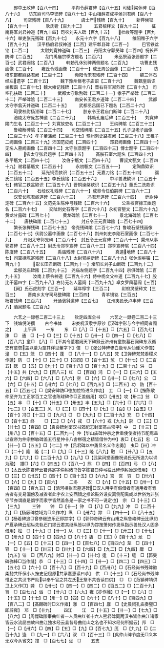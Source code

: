 <!-- { "loadSidebar": true } -->
　　郎中王政碑【百八十四】　　　平舆令薛君碑【百八十五】司徒梁休碑【百八十六】　　防东尉司马李徳碑【百八十七】中山相薛君成平侯刘君碑【百八十八】
　　司空残碑【百八十九】　　　　虞士严残碑【百九十】
　　新莽候钲【百九十一】　　　　耿氏镫【百九十二】
　　五君桮柈文【百九十三】　　　征南将军刘君神道【百九十四】司农刘夫人碑【百九十五】　　杜峻等题字【百九十六】举吏张元残碑【百九十七】　　永元十六字【百九十八】
　　雒阳稚子六字【百九十九】　　汉平杨府君叔神道【二百】建平郫县碑【二百一】　　　巴官铁盆铭【二百二】
　　太尉刘寛神道碑【二百三】　丹阳太守郭旻碑【二百四】祝长严防碑【二百五】
　　龙门禹庙宗季方题名【二百六】
　　米巫祭酒张晋题字【二百七】武君阙铭【二百八】
　　韩勅孔休别碑两侧题名【二百九】
　　功曹史残画像【二百十】　　雍丘令残画像【二百十一】成王周公画像【二百十二】
　　防稽东部都尉路君阙【二百十三】
　　频阳令宋君残碑【二百十四】
　　魏三体石经左遗字【二百十五】
　　魏下豫州脩老子庙诏【二百十六】
　　魏甄皇后识坐板函【二百十七】魏大飨记残碑【二百十八】晋右将军郑烈碑【二百十九】　司空孔扶碑【二百二十】
　　武都太守耿勲碑【二百二十一】孝子严举碑【二百二十二】严举碑隂【二百二十三】
　　南安长王君乡道碑【二百二十四】
　　武都太守李翕天井道碑【二百二十五】
　　武都丞吕国已下题名【二百二十六】
　　司隶校尉杨淮碑【二百二十七】
　　胶东令王君庙门断碑【二百二十八】
　　涪陵太守厐厷神道【二百二十九】
　　韩勅孔庙后碑【二百三十】　　刘寛碑隂门生名【二百三十一】刘寛故吏名【二百三十二】　　王纯碑隂【二百三十三】
　　鲁峻断碑隂【二百三十四】　　司空残碑隂【二百三十五】孔子见老子画像【二百三十六】孝子董蒲阙【二百三十七】豫州刺史路君阙【二百三十八】王稚子二阙画像【二百三十九】沛国范皮阙【二百四十】　　　邓君阙画像【二百四十一】无名人墓阙画像【二百四十二】太守张景题字【二百四十三】慱士题字【二百四十四】
　　农太守张君题字【二百四十五】
　　髙朕石室六题名【二百四十六】永平甎文【二百四十七】
　　汝伯宁甎文【二百四十八】　　曹叔文甎文【二百四十九】谢君墓甎文【二百五十】　　　永初甎文【二百五十一】
　　定陶鼎欵识【二百五十二】　　延光铜壶款识【二百五十三】元嘉刀铭【二百五十四】　　　骝氏二镜铭【二百五十五】李氏镜铭【二百五十六】　　　中平兽洗欵识【二百五十七】脩官二铁盆欵识【二百五十八】晋铜澡槃欵识【二百五十九】董氏二洗款识【二百六十】　　石经仪礼残碑【二百六十一】成皋令任伯嗣碑【二百六十二】
　　汉安长陈君阁道碑【二百六十三】
　　冯君开道碑【二百六十四】　　廷尉仲定碑【二百六十五】文范先生陈仲弓残碑【二百六十六】
　　公乘校官掾王幽题名【二百六十七】
　　交阯刺史石等字【二百六十八】永初官墼文【二百六十九】黄龙甘露碑【二百七十】　　　黄龙碑隂【二百七十一】
　　景北海碑隂【二百七十二】　　唐扶碑隂【二百七十三】
　　封丘令王元賔碑隂【二百七十四】
　　繁长张禅残碑【二百七十五】　帝尧残碑隂【二百七十六】鲁峻石壁残画像【二百七十七】伏尉公墓中画像【二百七十八】荆州刺史李刚石室画像【二百七十九】
　　丹阳太守郭旻碑【二百八十】　封丘令王元賔碑【二百八十一】冀州从事郭君碑【二百八十二】尉氏令郑季宣碑【二百八十三】郑季宣碑隂【二百八十四】　　陈度碑【二百八十五】
　　禹庙残碑【二百八十六】　　　真道地碑【二百八十七】司空掾陈寔残碑【二百八十八】太尉郭禧断碑【二百八十九】张休涘崕铭【二百九十】　　　彰长田君断碑【二百九十一】堵阳长刘子山断碑【二百九十二】
　　孟郁尧庙碑隂【二百九十三】　尧庙左侧题字【二百九十四】宗俱碑隂【二百九十五】　　　汝南上蔡令神道【二百九十六】侍中杨文父神道【二百九十七】殷比干墓四字【二百九十八】右侍无名人墓阙【二百九十九】卓女罗凤墓阙【三百】
　　【阙】氏石虎刻字【三百一】　　延年椁字【三百二】
　　尉府灵壁砖文【三百三】
　　晋南乡太守司马整碑隂【三百四】
　　青羊镜铭【三百五】　　　　杨君残碑【三百六】
　　开通褒斜道碑【三百七】　　江州夷邑长卢丰碑【三百八】酒泉题名【三百九】

　　六艺之一録卷二百二十三上
　　钦定四库全书
　　六艺之一録卷二百二十三下　钱塘倪涛撰
　　古今书体
　　宋娄机汉隶字原钞【汉碑字形与今字相同者阙之】
　　上平声
　　一东
　　东　□【八】□【十五】□【六五】□【百九七】涷　□　通　□【一】□【三】□【十五】□【卅一】□【四一】□【七八】□【百八六】童□　【八】□【不其令蕫君阙天下碑録云济州有童恢墓石阙碑东汉循吏有童恢盖以蕫为童其详见董字下】僮　□【张公神碑骖白鹿兮从仙偅义作僮】　潼　□【五】笼　□【四十】蓬　□【八十一】□【八五】梵【卫弹碑梵梵黍稷义作蓬】防　□【十】□【三十】□【四四】□【百十五】葱　□【卄七】□【二百五】聦　□【五】□【九十】□【百十八】□【百十九】□【二百十九】洪　□【十五】共【六九】□【百八三】红　□【百四】鸿　□【一】□【三六】□【五六】□【六四】□【六八】□【八六】空　□【六】□【卅一】□【七八】公　□【六】□【卄五】□【卅六】□【七八】□【百九五】□【二百五】功　防【百十五】□【百五七】□【樊安碑防□徳加位特进义作功】　工　□【一】□【按陈敬仲至齐为工正掌百工之官也陈球碑作□正盖借用】攻□【卅五】攻【卅二】翁　□【五】丰　□【十】□【卄五】□【卅五】丰【五九】□【六十】□【六六】□【七二】□【百五二】风　□【二】□【四十】□【七】□【百】□【百五】□【百十】冯□【十三】□【九六】□　□【九九】□【二百十九】充　□【十四】□【百十五】终
　　□【二】□【六】戎　□【六十】戎【九九】崇　□【三】□【卄七】□【百四】□【袁良碑勉崈汉书郊祀志封崈髙古崇字】中　□【卄三】□【卅八】□【百十五】□【二百九一】仲【华山庙碑仲宗之世重使使者持节祀焉盖以宣帝为仲宗栁敏碑盖五行星仲卄八舎栁宿之精皆借仲为中】衷□【七五】忠　□【卄一】□【五五】□【七二】中【吕君碑以中勇显名义作忠勇】　虫□【卅】冲　□【二十】隆　隆【二】□【九】□【十三】隆【八九】融　□【卄八】□【五九】□【六九】□【二百十九】□【九八】□【武梁祠堂画像祝诵氏无所造为以诵为融】　雄□【六】□【四五】□【百八一】熊　□【四】□【百四】弓　□【八】□【太丘长陈君碑云君讳寔字仲躬诸书皆字陈君曰仲弓独此碑作躬殆是借用】　□　□【三】□【卅五】□【四十】□【百十五】□【六九】宫　宫　穷　□【卅六】□【六】□【九】□【百六】
　　二冬
　　农　□【六】□【十五】□【卅一】□【百四】□【百九五】□【清河相张君墓道碑□汉人用字有假借者有通用者有竒古者有变易偏傍及减省者此字农上安西顔之推论鼓外设皮离侧配禹咸以世俗为非张守节亦谓直是譌字而隶字皆然盖各是一家之书不可一说定也】　宗　□【十三】□【三九】
　　三钟
　　钟　□【卄一】钟　□【八】□【九九】冲　□【二百十九】□【杨厥碑益域为□义作冲】纵　□【卅六】踪　□【四十一】□【八十五】□【杨着碑追□曾参继迹乐正即踪字】□【郭仲竒碑云有山甫之纵鲁峻碑云比纵豹产夏承碑云绍纵先轨石门颂云君其继纵皆以纵为踪按萧何传发纵指示兽处汉人固多借用】松　□【十九】□【卄一】从　□【三】□【十一】□【廾三】□【卄七】□【卅九】□【四十】□【四九】□【八十】蠭　□【五】【百十九】龙　□【一】□【五】□【十三】□【四一】□【百七八】□【百四六】茏　□【四十】容　□【卄一】□【卅三】□【卅九】□【六四】□【九二】□【九四】庸　□【九五】镕　□【百八九】封□【卄一】□【卄七】逢　□【十三】缝　□【郭旻碑弥綘□当作缝】恭　□【十三】□【十四】□【卄一】□【四二】□【四三】□【五七】□【六十】□【百十八】□【百十九】□【百卅八】□【石经尚书残碑徽柔懿共怀保小人按史记屈原共承嘉恵读曰恭】　供　□【十三】□【石经尚书残碑惟正之共汉书严助以奉千官之共左氏王祭不共皆读曰供】　□　□【范镇碑靖供卫上义作□】龚　□【卅七】□【四一】□【四二】□【百五二】□【二百十九】胷　□【百七九】讻　□【卄六】□【六九】雍【亦作雝】□【一】□【六】□【十五】□【十七】□【卅一】□【四】□【六十】□【八十】□【百四九】□【百八二】□【髙頥碑时□义作雍】灉　□【百四七】廱　□【史晨祠孔庙奏璧□即辟雍】　邛　□【卄九】
　　四江
　　江　□【十五】□【卄一】□【七九】□【八六】□【周憬碑隂宰曲红者一人贯曲红者十六人熊君碑同两汉书皆作曲江诸家皆云水流屈曲故曰曲江独水经云县昔号曲红山之名也不知水经何所据云】邦　□【一】□【卅六】□【四】□【五】□【九】□【百七九】厐　□【九九】□【二百十九】逄　□【九一】□【六八】双　□【百十三】□【呉仲山碑节度无□义本无双今从省文】撞　□【百七七】泷　□
　　五支
